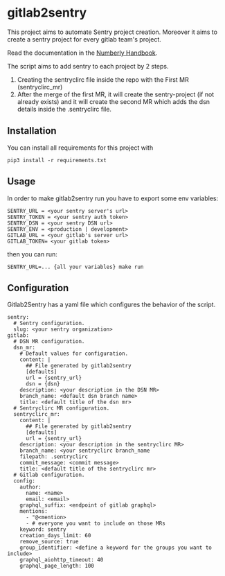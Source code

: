 # gitlab2sentry

This project aims to automate Sentry project creation. Moreover it aims to create a sentry project for every gitlab team's project.

Read the documentation in the [Numberly Handbook](https://pages.numberly.in/numberly/handbook/Numberly/Software/Sentry%20at%20numberly/).

The script aims to add sentry to each project by 2 steps.
1. Creating the sentryclirc file inside the repo with the First MR (sentryclirc_mr)
2. After the merge of the first MR, it will create the sentry-project (if not already exists)
and it will create the second MR which adds the dsn details inside the .sentryclirc file.

## Installation

You can install all requirements for this project with
```
pip3 install -r requirements.txt
```


## Usage

In order to make gitlab2sentry run you have to export some env variables:

```
SENTRY_URL = <your sentry server's url>
SENTRY_TOKEN = <your sentry auth token>
SENTRY_DSN = <your sentry DSN url>
SENTRY_ENV = <production | development>
GITLAB_URL = <your gitlab's server url>
GITLAB_TOKEN= <your gitlab token>
```

then you can run:
```
SENTRY_URL=... {all your variables} make run
```


## Configuration

Gitlab2Sentry has a yaml file which configures the behavior of the script.
```
sentry:
  # Sentry configuration.
  slug: <your sentry organization>
gitlab:
  # DSN MR configuration.
  dsn_mr:
    # Default values for configuration.
    content: |
      ## File generated by gitlab2sentry
      [defaults]
      url = {sentry_url}
      dsn = {dsn}
    description: <your description in the DSN MR>
    branch_name: <default dsn branch name>
    title: <default title of the dsn mr>
  # Sentryclirc MR configuration.
  sentryclirc_mr:
    content: |
      ## File generated by gitlab2sentry
      [defaults]
      url = {sentry_url}
    description: <your description in the sentryclirc MR>
    branch_name: <your sentryclirc branch_name
    filepath: .sentryclirc
    commit_message: <commit message>
    title: <default title of the sentryclirc mr>
  # Gitlab configuration.
  config:
    author:
      name: <name>
      email: <email>
    graphql_suffix: <endpoint of gitlab graphql>
    mentions:
      - "@<mention>
      - # everyone you want to include on those MRs
    keyword: sentry
    creation_days_limit: 60
    remove_source: true
    group_identifier: <define a keyword for the groups you want to include>
    graphql_aiohttp_timeout: 40
    graphql_page_length: 100

```